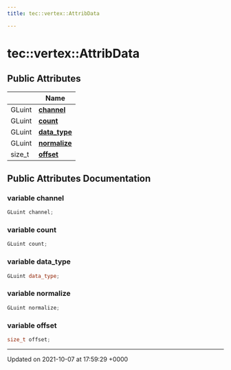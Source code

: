 ```yaml
---
title: tec::vertex::AttribData

---
```


# tec::vertex::AttribData





## Public Attributes

|                | Name           |
| -------------- | -------------- |
| GLuint | **[channel](/engine/Classes/structtec_1_1vertex_1_1_attrib_data/#variable-channel)**  |
| GLuint | **[count](/engine/Classes/structtec_1_1vertex_1_1_attrib_data/#variable-count)**  |
| GLuint | **[data_type](/engine/Classes/structtec_1_1vertex_1_1_attrib_data/#variable-data-type)**  |
| GLuint | **[normalize](/engine/Classes/structtec_1_1vertex_1_1_attrib_data/#variable-normalize)**  |
| size_t | **[offset](/engine/Classes/structtec_1_1vertex_1_1_attrib_data/#variable-offset)**  |

## Public Attributes Documentation

### variable channel

```cpp
GLuint channel;
```


### variable count

```cpp
GLuint count;
```


### variable data_type

```cpp
GLuint data_type;
```


### variable normalize

```cpp
GLuint normalize;
```


### variable offset

```cpp
size_t offset;
```


-------------------------------

Updated on 2021-10-07 at 17:59:29 +0000